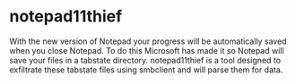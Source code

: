 # notepad11thief


With the new version of Notepad your progress will be automatically saved when you close Notepad. To do this Microsoft has made it so Notepad will save your files in a tabstate directory. notepad11thief is a tool designed to exfiltrate these tabstate files using smbclient and will parse them for data.
